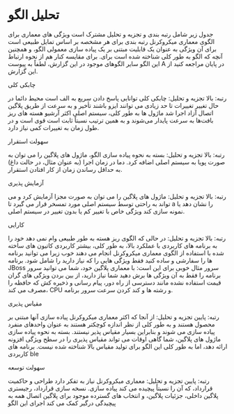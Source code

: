 # تحلیل الگو

جدول زیر شامل رتبه بندی و تجزیه و تحلیل مشترک است ویژگی های معماری برای الگوی معماری میکروکرنل رتبه بندی برای هر مشخصه بر اساس تمایل طبیعی است برای آن ویژگی به عنوان یک قابلیت مبتنی بر یک پیاده سازی معمولی الگو، و همچنین آنچه که الگو به طور کلی شناخته شده است برای. برای مقایسه کنار هم از نحوه ارتباط این الگو سایر الگوهای موجود در این گزارش، لطفاً به پیوست A در پایان مراجعه کنید از این گزارش.

چابکی کلی

رتبه: بالا تجزیه و تحلیل: چابکی کلی توانایی پاسخ دادن سریع به الف است محیط دائما در حال تغییر تغییرات تا حد زیادی می توانند ایزو باشند تأخیر و به سرعت از طریق پلاگین اتصال آزاد اجرا شد ماژول ها به طور کلی، سیستم اصلی اکثر آرشیو هسته های ریز بافت‌ها به سرعت پایدار می‌شوند و به همین ترتیب نسبتاً ثابت است قوی است و در طول زمان به تغییرات کمی نیاز دارد.

سهولت استقرار

رتبه: بالا تجزیه و تحلیل: بسته به نحوه پیاده سازی الگو، ماژول های پلاگین را می توان به صورت پویا به سیستم اصلی اضافه کرد. دما در زمان اجرا (به عنوان مثال، در حالت داغ) به حداقل رساندن زمان از کار افتادن استقرار.

آزمایش پذیری

رتبه: بالا تجزیه و تحلیل: ماژول های پلاگین را می توان به صورت مجزا آزمایش کرد و می تواند به راحتی توسط سیستم اصلی مورد تمسخر قرار می گیرد تا a را نشان دهد یا نمونه سازی کند ویژگی خاص با تغییر کم یا بدون تغییر در سیستم اصلی.

کارایی

رتبه: بالا تجزیه و تحلیل: در حالی که الگوی ریز هسته به طور طبیعی وام نمی دهد خود را به برنامه های کاربردی با عملکرد بالا، به طور کلی، بیشتر کاربردی کاتیون های ساخته شده با استفاده از الگوی معماری میکروکرنل انجام می دهند خوب زیرا می توانید برنامه ها را سفارشی و ساده کنید فقط ویژگی هایی را که نیاز دارید را شامل شود. برنامه JBoss سرور مثال خوبی برای این است: با معماری پلاگین خود، شما می توانید سرور برنامه را فقط به آن ویژگی ها برش دهید شما نیاز دارید، از بین بردن ویژگی های گران قیمت استفاده نشده مانند دسترسی از راه دور، پیام رسانی و ذخیره کش که حافظه را مصرف می کند، CPU و رشته ها و کند کردن سرعت سرور برنامه.

مقیاس پذیری

رتبه: پایین تجزیه و تحلیل: از آنجا که اکثر معماری میکروکرنل پیاده سازی آنها مبتنی بر محصول هستند و به طور کلی از نظر اندازه کوچکتر هستند به عنوان واحدهای منفرد پیاده سازی می شوند و بنابراین بسیار مقیاس پذیر نیستند. بسته به نحوه پیاده سازی ماژول های پلاگین، شما گاهی اوقات می تواند مقیاس پذیری را در سطح ویژگی افزونه ارائه دهد، اما به طور کلی این الگو برای تولید مقیاس بالا شناخته شده نیست. برنامه های کاربردی ble

سهولت توسعه

رتبه: پایین تجزیه و تحلیل: معماری میکروکرنل نیاز به تفکر دارد طراحی و حاکمیت قرارداد، که آن را نسبتاً پیچیده می کند پیاده سازی. نسخه سازی قرارداد، رجیستری پلاگین داخلی، جزئیات پلاگین، و انتخاب های گسترده موجود برای پلاگین اتصال همه به پیچیدگی درگیر کمک می کند اجرای این الگو
